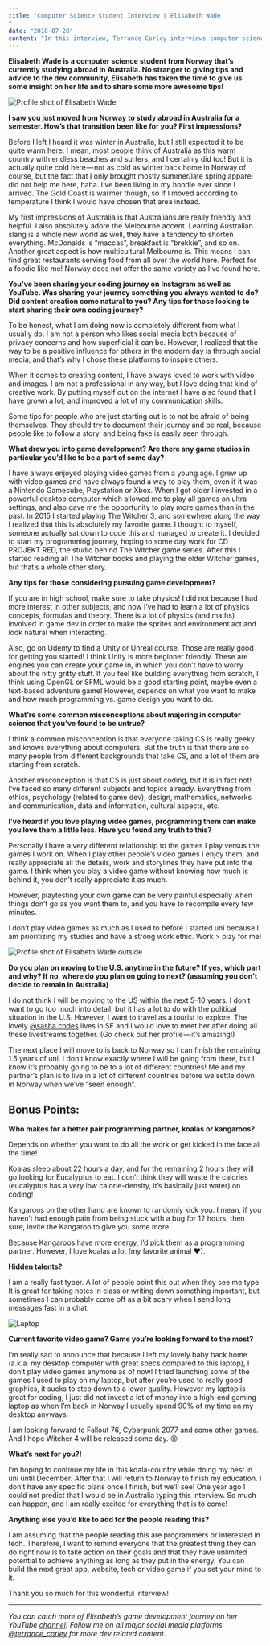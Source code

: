 ```yaml
---
title: "Computer Science Student Interview | Elisabeth Wade
"
date: "2018-07-28"
content: "In this interview, Terrance Corley interviews computer science student Elisabeth Wade, who gives some great insight on majoring in computer science with the desire to become a video game programmer."
---
```


**Elisabeth Wade is a computer science student from Norway that’s currently studying abroad in Australia. No stranger to giving tips and advice to the dev community, Elisabeth has taken the time to give us some insight on her life and to share some more awesome tips!**

![Profile shot of Elisabeth Wade](../assets/images/2018-07-28/elisabeth1.jpg)

**I saw you just moved from Norway to study abroad in Australia for a semester. How’s that transition been like for you? First impressions?**

Before I left I heard it was winter in Australia, but I still expected it to be quite warm here. I mean, most people think of Australia as this warm country with endless beaches and surfers, and I certainly did too! But it is actually quite cold here — not as cold as winter back home in Norway of course, but the fact that I only brought mostly summer/late spring apparel did not help me here, haha. I’ve been living in my hoodie ever since I arrived. The Gold Coast is warmer though, so if I moved according to temperature I think I would have chosen that area instead.

My first impressions of Australia is that Australians are really friendly and helpful. I also absolutely adore the Melbourne accent. Learning Australian slang is a whole new world as well, they have a tendency to shorten everything. McDonalds is “maccas”, breakfast is “brekkie”, and so on. Another great aspect is how multicultural Melbourne is. This means I can find great restaurants serving food from all over the world here. Perfect for a foodie like me! Norway does not offer the same variety as I’ve found here.

**You’ve been sharing your coding journey on Instagram as well as YouTube. Was sharing your journey something you always wanted to do? Did content creation come natural to you? Any tips for those looking to start sharing their own coding journey?**

To be honest, what I am doing now is completely different from what I usually do. I am not a person who likes social media both because of privacy concerns and how superficial it can be. However, I realized that the way to be a positive influence for others in the modern day is through social media, and that’s why I chose these platforms to inspire others.

When it comes to creating content, I have always loved to work with video and images. I am not a professional in any way, but I love doing that kind of creative work. By putting myself out on the internet I have also found that I have grown a lot, and improved a lot of my communication skills.

Some tips for people who are just starting out is to not be afraid of being themselves. They should try to document their journey and be real, because people like to follow a story, and being fake is easily seen through.

**What drew you into game development? Are there any game studios in particular you’d like to be a part of some day?**
 
I have always enjoyed playing video games from a young age. I grew up with video games and have always found a way to play them, even if it was a Nintendo Gamecube, Playstation or Xbox. When I got older I invested in a powerful desktop computer which allowed me to play all games on ultra settings, and also gave me the opportunity to play more games than in the past. In 2015 I started playing The Witcher 3, and somewhere along the way I realized that this is absolutely my favorite game. I thought to myself, someone actually sat down to code this and managed to create it. I decided to start my programming journey, hoping to some day work for CD PROJEKT RED, the studio behind The Witcher game series. After this I started reading all The Witcher books and playing the older Witcher games, but that’s a whole other story.

**Any tips for those considering pursuing game development?**

If you are in high school, make sure to take physics! I did not because I had more interest in other subjects, and now I’ve had to learn a lot of physics concepts, formulas and theory. There is a lot of physics (and maths) involved in game dev in order to make the sprites and environment act and look natural when interacting.

Also, go on Udemy to find a Unity or Unreal course. Those are really good for getting you started! I think Unity is more beginner friendly. These are engines you can create your game in, in which you don’t have to worry about the nitty gritty stuff. If you feel like building everything from scratch, I think using OpenGL or SFML would be a good starting point, maybe even a text-based adventure game! However, depends on what you want to make and how much programming vs. game design you want to do.

**What’re some common misconceptions about majoring in computer science that you’ve found to be untrue?**

I think a common misconception is that everyone taking CS is really geeky and knows everything about computers. But the truth is that there are so many people from different backgrounds that take CS, and a lot of them are starting from scratch.

Another misconception is that CS is just about coding, but it is in fact not! I’ve faced so many different subjects and topics already. Everything from ethics, psychology (related to game dev), design, mathematics, networks and communication, data and information, cultural aspects, etc.

**I’ve heard if you love playing video games, programming them can make you love them a little less. Have you found any truth to this?**

Personally I have a very different relationship to the games I play versus the games I work on. When I play other people’s video games I enjoy them, and really appreciate all the details, work and storylines they have put into the game. I think when you play a video game without knowing how much is behind it, you don’t really appreciate it as much.

However, playtesting your own game can be very painful especially when things don’t go as you want them to, and you have to recompile every few minutes.

I don’t play video games as much as I used to before I started uni because I am prioritizing my studies and have a strong work ethic. Work > play for me!

![Profile shot of Elisabeth Wade outside](../assets/images/2018-07-28/elisabeth2.jpg)

**Do you plan on moving to the U.S. anytime in the future? If yes, which part and why? If no, where do you plan on going to next? (assuming you don’t decide to remain in Australia)**

I do not think I will be moving to the US within the next 5–10 years. I don’t want to go too much into detail, but it has a lot to do with the political situation in the U.S. However, I want to travel as a tourist to explore. The lovely [@sasha.codes](https://www.instagram.com/sasha.codes/) lives in SF and I would love to meet her after doing all these livestreams together. (Go check out her profile — it’s amazing!)

The next place I will move to is back to Norway so I can finish the remaining 1.5 years of uni. I don’t know exactly where I will be going from there, but I know it’s probably going to be to a lot of different countries! Me and my partner’s plan is to live in a lot of different countries before we settle down in Norway when we’ve “seen enough”.

## Bonus Points:
**Who makes for a better pair programming partner, koalas or kangaroos?**

Depends on whether you want to do all the work or get kicked in the face all the time! 
 
Koalas sleep about 22 hours a day, and for the remaining 2 hours they will go looking for Eucalyptus to eat. I don’t think they will waste the calories (eucalyptus has a very low calorie-density, it’s basically just water) on coding!
 
Kangaroos on the other hand are known to randomly kick you. I mean, if you haven’t had enough pain from being stuck with a bug for 12 hours, then sure, invite the Kangaroo to give you some more.

Because Kangaroos have more energy, I’d pick them as a programming partner. However, I love koalas a lot (my favorite animal ❤).

**Hidden talents?**

I am a really fast typer. A lot of people point this out when they see me type. It is great for taking notes in class or writing down something important, but sometimes I can probably come off as a bit scary when I send long messages fast in a chat.

![Laptop](../assets/images/2018-07-28/laptop.jpg)

**Current favorite video game? Game you’re looking forward to the most?**

I’m really sad to announce that because I left my lovely baby back home (a.k.a. my desktop computer with great specs compared to this laptop), I don’t play video games anymore as of now! I tried launching some of the games I used to play on my laptop, but after you’re used to really good graphics, it sucks to step down to a lower quality. However my laptop is great for coding, I just did not invest a lot of money into a high-end gaming laptop as when I’m back in Norway I usually spend 90% of my time on my desktop anyways.

I am looking forward to Fallout 76, Cyberpunk 2077 and some other games. And I hope Witcher 4 will be released some day. 😉

**What’s next for you?!**

I’m hoping to continue my life in this koala-country while doing my best in uni until December. After that I will return to Norway to finish my education. I don’t have any specific plans once I finish, but we’ll see! One year ago I could not predict that I would be in Australia typing this interview. So much can happen, and I am really excited for everything that is to come!

**Anything else you’d like to add for the people reading this?**

I am assuming that the people reading this are programmers or interested in tech. Therefore, I want to remind everyone that the greatest thing they can do right now is to take action on their goals and that they have unlimited potential to achieve anything as long as they put in the energy. You can build the next great app, website, tech or video game if you set your mind to it.

Thank you so much for this wonderful interview!

---

*You can catch more of Elisabeth’s game development journey on her YouTube [channel](https://www.youtube.com/channel/UCEUVr8hBP_bxPS3ujedFQFg)! Follow me on all major social media platforms [@terrance_corley](https://instagram.com/terrance_corley) for more dev related content.*